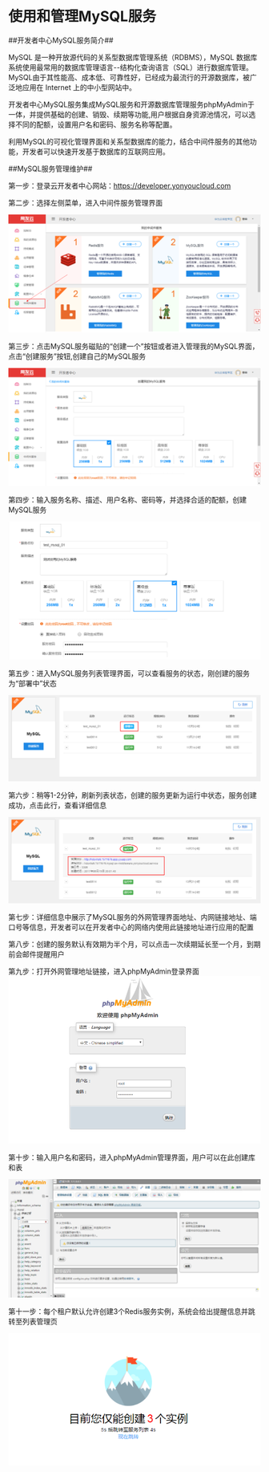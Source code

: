 # 使用和管理MySQL服务

##开发者中心MySQL服务简介##

MySQL 是一种开放源代码的关系型数据库管理系统（RDBMS），MySQL 数据库系统使用最常用的数据库管理语言--结构化查询语言（SQL）进行数据库管理。 MySQL由于其性能高、成本低、可靠性好，已经成为最流行的开源数据库，被广泛地应用在 Internet 上的中小型网站中。

开发者中心MySQL服务集成MySQL服务和开源数据库管理服务phpMyAdmin于一体，并提供基础的创建、销毁、续期等功能,用户根据自身资源池情况，可以选择不同的配额，设置用户名和密码、服务名称等配置。

利用MySQL的可视化管理界面和关系型数据库的能力，结合中间件服务的其他功能，开发者可以快速开发基于数据库的互联网应用。

##MySQL服务管理维护##

第一步：登录云开发者中心网站：https://developer.yonyoucloud.com

第二步：选择左侧菜单，进入中间件服务管理界面

![](/articles/cloud/3-/images/middleware_1.png)

第三步：点击MySQL服务磁贴的“创建一个”按钮或者进入管理我的MySQL界面，点击“创建服务”按钮,创建自己的MySQL服务

![](/articles/cloud/3-/images/mysql_2.png)

第四步：输入服务名称、描述、用户名称、密码等，并选择合适的配额，创建MySQL服务

![](/articles/cloud/3-/images/mysql_3.png)

第五步：进入MySQL服务列表管理界面，可以查看服务的状态，刚创建的服务为“部署中”状态

![](/articles/cloud/3-/images/mysql_4.png)

第六步：稍等1-2分钟，刷新列表状态，创建的服务更新为运行中状态，服务创建成功，点击此行，查看详细信息

![](/articles/cloud/3-/images/mysql_5.png)

第七步：详细信息中展示了MySQL服务的外网管理界面地址、内网链接地址、端口号等信息，开发者可以在开发者中心的网络内使用此链接地址进行应用的配置

第八步：创建的服务默认有效期为半个月，可以点击一次续期延长至一个月，到期前会邮件提醒用户

第九步：打开外网管理地址链接，进入phpMyAdmin登录界面
![](/articles/cloud/3-/images/mysql_6.png)

第十步：输入用户名和密码，进入phpMyAdmin管理界面，用户可以在此创建库和表

![](/articles/cloud/3-/images/mysql_7.png)

第十一步：每个租户默认允许创建3个Redis服务实例，系统会给出提醒信息并跳转至列表管理页

![](/articles/cloud/3-/images/middleware_2.png)
